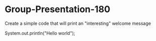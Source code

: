 Group-Presentation-180
======================

Create a simple code that will print an "interesting" welcome message

System.out.println("Hello world");
